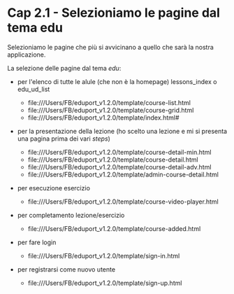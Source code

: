 # <a name="top"></a> Cap 2.1 - Selezioniamo le pagine dal tema edu

Selezioniamo le pagine che più si avvicinano a quello che sarà la nostra applicazione.



La selezione delle pagine dal tema *edu*:

- per l'elenco di tutte le alule (che non è la homepage) lessons_index o edu_ud_list
  - file:///Users/FB/eduport_v1.2.0/template/course-list.html
  - file:///Users/FB/eduport_v1.2.0/template/course-grid.html
  - file:///Users/FB/eduport_v1.2.0/template/index.html#

- per la presentazione della lezione (ho scelto una lezione e mi si presenta una pagina prima dei vari *steps*)
  - file:///Users/FB/eduport_v1.2.0/template/course-detail-min.html
  - file:///Users/FB/eduport_v1.2.0/template/course-detail.html
  - file:///Users/FB/eduport_v1.2.0/template/course-detail-adv.html
  - file:///Users/FB/eduport_v1.2.0/template/admin-course-detail.html

- per esecuzione esercizio
  - file:///Users/FB/eduport_v1.2.0/template/course-video-player.html

- per completamento lezione/esercizio
  - file:///Users/FB/eduport_v1.2.0/template/course-added.html


- per fare login
  - file:///Users/FB/eduport_v1.2.0/template/sign-in.html

- per registrarsi come nuovo utente
  - file:///Users/FB/eduport_v1.2.0/template/sign-up.html